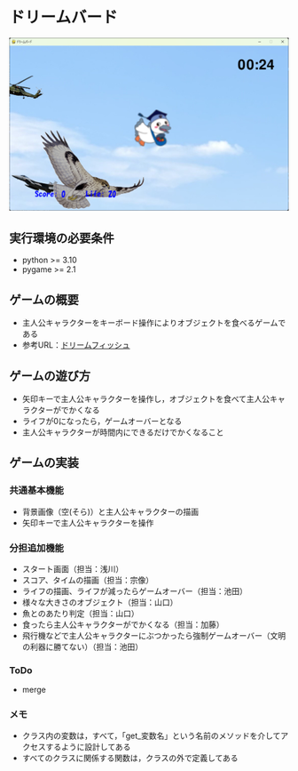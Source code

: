 # ドリームバード

![title](fig/screen_shot.png)

## 実行環境の必要条件
* python >= 3.10
* pygame >= 2.1

## ゲームの概要
* 主人公キャラクターをキーボード操作によりオブジェクトを食べるゲームである
* 参考URL：[ドリームフィッシュ](https://wowgame.jp/game_html/21.html)

## ゲームの遊び方
* 矢印キーで主人公キャラクターを操作し，オブジェクトを食べて主人公キャラクターがでかくなる
* ライフが0になったら，ゲームオーバーとなる
* 主人公キャラクターが時間内にできるだけでかくなること

## ゲームの実装
### 共通基本機能
* 背景画像（空(そら)）と主人公キャラクターの描画
* 矢印キーで主人公キャラクターを操作

### 分担追加機能
* スタート画面（担当：浅川）
* スコア、タイムの描画（担当：宗像）
* ライフの描画、ライフが減ったらゲームオーバー（担当：池田）
* 様々な大きさのオブジェクト（担当：山口）
* 魚とのあたり判定（担当：山口）
* 食ったら主人公キャラクターがでかくなる（担当：加藤）
* 飛行機などで主人公キャラクターにぶつかったら強制ゲームオーバー（文明の利器に勝てない）（担当：池田）

### ToDo
- merge

### メモ
* クラス内の変数は，すべて，「get_変数名」という名前のメソッドを介してアクセスするように設計してある
* すべてのクラスに関係する関数は，クラスの外で定義してある

